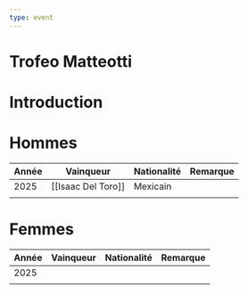 ```yaml
---
type: event
---
```


# Trofeo Matteotti

# Introduction

# Hommes

| Année | Vainqueur          | Nationalité | Remarque |
| ----- | ------------------ | ----------- | -------- |
| 2025  | [[Isaac Del Toro]] | Mexicain    |          |
|       |                    |             |          |
# Femmes

| Année | Vainqueur | Nationalité | Remarque |
| ----- | --------- | ----------- | -------- |
| 2025  |           |             |          |
|       |           |             |          |
